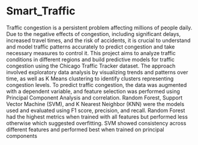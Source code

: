 # Smart_Traffic

Traffic congestion is a persistent problem affecting millions of people daily. Due to the negative effects of 
congestion, including significant delays, increased travel times, and the risk of accidents, it is crucial to 
understand and model traffic patterns accurately to predict congestion and take necessary measures to 
control it. This project aims to analyze traffic conditions in different regions and build predictive models 
for traffic congestion using the Chicago Traffic Tracker dataset. The approach involved exploratory data 
analysis by visualizing trends and patterns over time, as well as K Means clustering to identify clusters 
representing congestion levels. To predict traffic congestion, the data was augmented with a dependent 
variable, and feature selection was performed using Principal Component Analysis and correlation. 
Random Forest, Support Vector Machine (SVM), and K Nearest Neighbor (KNN) were the models used 
and evaluated using F1 score, precision, and recall. Random Forest had the highest metrics when trained 
with all features but performed less otherwise which suggested overfitting. SVM showed consistency across 
different features and performed best when trained on principal components
